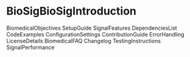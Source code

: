 # BioSigBioSigIntroduction
BiomedicalObjectives
SetupGuide
SignalFeatures
DependenciesList
CodeExamples
ConfigurationSettings
ContributionGuide
ErrorHandling
LicenseDetails
BiomedicalFAQ
Changelog
TestingInstructions
SignalPerformance
